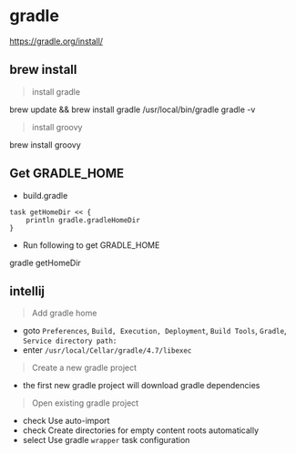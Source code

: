 # gradle

https://gradle.org/install/

## brew install

> install gradle

brew update && brew install gradle
/usr/local/bin/gradle
gradle -v

> install groovy

brew install groovy

## Get GRADLE_HOME

- build.gradle

```
task getHomeDir << {
    println gradle.gradleHomeDir
}
```

- Run following to get GRADLE_HOME

gradle getHomeDir

## intellij

> Add gradle home

- goto `Preferences`, `Build, Execution, Deployment`, `Build Tools`, `Gradle`, `Service directory path:`
- enter `/usr/local/Cellar/gradle/4.7/libexec`

> Create a new gradle project

- the first new gradle project will download gradle dependencies

> Open existing gradle project

- check Use auto-import
- check Create directories for empty content roots automatically
- select Use gradle `wrapper` task configuration
